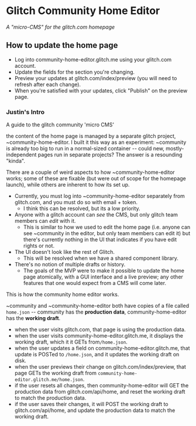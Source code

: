 # Glitch Community Home Editor

_A "micro-CMS" for the glitch.com homepage_

## How to update the home page

- Log into community-home-editor.glitch.me using your glitch.com account.
- Update the fields for the section you're changing.
- Preview your updates at glitch.com/index/preview (you will need to refresh after each change).
- When you're satisfied with your updates, click "Publish" on the preview page.


### Justin's Intro
A guide to the glitch community 'micro CMS'

the content of the home page is managed by a separate glitch project, ~community-home-editor. I built it this way as an experiment: ~community is already too big to run in a normal-sized container -- could new, mostly-independent pages run in separate projects? The answer is a resounding "kinda".

There are a couple of weird aspects to how ~community-home-editor works; some of these are fixable (but were out of scope for the homepage launch), while others are inherent to how its set up.

- Currently, you must log into ~community-home-editor separately from glitch.com, and you must do so with email + token.
  - I think this can be resolved, but its a low priority.
- Anyone with a glitch account can _see_ the CMS, but only glitch team members can _edit_ with it.
  - This is similar to how we used to edit the home page (i.e. anyone can see ~community in the editor, but only team members can edit it) but there's currently nothing in the UI that indicates if you have edit rights or not.
- The UI doesn't look like the rest of Glitch.
  - This will be resolved when we have a shared component library.
- There's no notion of multiple drafts or history.
  - The goals of the MVP were to make it possible to update the home page atomically, with a GUI interface and a live preview; any other features that one would expect from a CMS will come later.
    
This is how the community home editor works.

~community and ~community-home-editor both have copies of a file called `home.json` -- community has the **production data**, community-home-editor has the **working draft**.

- when the user visits glitch.com, that page is using the production data.
- when the user visits community-home-editor.glitch.me, it displays the working draft, which it  it GETs  from`/home.json`.
- when the user updates a field on community-home-editor.glitch.me, that update is POSTed to `/home.json`, and it updates the working draft on disk.
- when the user previews their change on glitch.com/index/preview, that page GETs the working draft from `community-home-editor.glitch.me/home.json`.
- if the user resets all changes, then community-home-editor will GET the production data from glitch.com/api/home, and reset the working draft to match the production data.
- if the user saves their changes, it will POST the working draft to glitch.com/api/home, and update the production data to match the working draft. 
